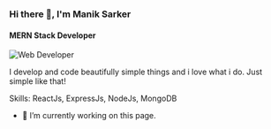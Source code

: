 ### Hi there 👋, I'm Manik Sarker
#### MERN Stack Developer
![Web Developer](https://media.licdn.com/dms/image/D5616AQFaZvXq5UIx8g/profile-displaybackgroundimage-shrink_350_1400/0/1695749083521?e=1703721600&v=beta&t=B0uISk0nWQP6zR84wGcY2CTsjCcVOAQH8EOAQ4UQBXw)

I develop and code beautifully simple things and i love what i do. Just simple like that!

Skills: ReactJs, ExpressJs, NodeJs, MongoDB

- 🔭 I’m currently working on this page. 











